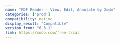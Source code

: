 ```yaml
---
name: "PDF Reader - View, Edit, Annotate by Xodo"
categories: ['prod']
compatibility: native
display_result: "Compatible"
version_from: "6.3.1"
link: https://xodo.com/free-trial
---
```



